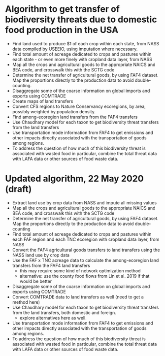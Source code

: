 # Algorithm to get transfer of biodiversity threats due to domestic food production in the USA

- Find land used to produce $1 of each crop within each state, from NASS data compiled by USEEIO, using imputation where necessary.
- Find total amount of acreage dedicated to crops and pastures within each state - or even more finely with cropland data layer, from NASS
- Map all the crops and agricultural goods to the appropriate NAICS and BEA code, and crosswalk this with the SCTG code
- Determine the net transfer of agricultural goods, by using FAF4 dataset. Map the proportions directly to the production data to avoid double-counting.
- Disaggregate some of the coarse information on global imports and exports using COMTRADE
- Create maps of land transfers
- Convert CFS regions to Nature Conservancy ecoregions, by area, possibly weighted by population density.
- Find among-ecoregion land transfers from the FAF4 transfers
- Use Chaudhary model for each taxon to get biodiversity threat transfers from the land transfers
- Use transportation mode information from FAF4 to get emissions and other impacts directly associated with the transportation of goods among regions.
- To address the question of how much of this biodiversity threat is associated with wasted food in particular, combine the total threat data with LAFA data or other sources of food waste data.

# Updated algorithm, 22 May 2020 (draft)

- Extract land use by crop data from NASS and impute all missing values
- Map all the crops and agricultural goods to the appropriate NAICS and BEA code, and crosswalk this with the SCTG code
- Determine the net transfer of agricultural goods, by using FAF4 dataset. Map the proportions directly to the production data to avoid double-counting
- Find total amount of acreage dedicated to crops and pastures within each FAF region and each TNC ecoregion with cropland data layer, from NASS
- Convert the FAF4 agricultural goods transfers to land transfers using the NASS land use by crop data
- Use the FAF x TNC acreage data to calculate the among-ecoregion land transfers from the FAF4 land transfers 
  - this may require some kind of network optimization method
  - alternative: use the county food flows from Lin et al. 2019 if that would be better
- Disaggregate some of the coarse information on global imports and exports using COMTRADE
- Convert COMTRADE data to land transfers as well (need to get a method here)
- Use Chaudhary model for each taxon to get biodiversity threat transfers from the land transfers, both domestic and foreign.
  - explore alternatives here as well.
- Use transportation mode information from FAF4 to get emissions and other impacts directly associated with the transportation of goods among regions.
- To address the question of how much of this biodiversity threat is associated with wasted food in particular, combine the total threat data with LAFA data or other sources of food waste data.